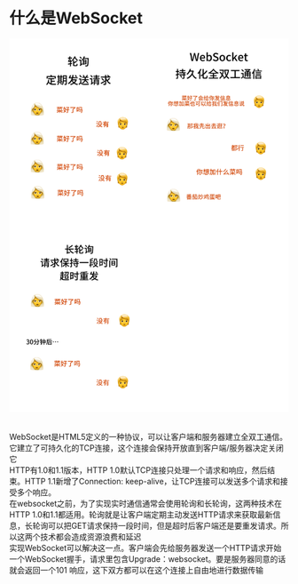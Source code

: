 # 什么是WebSocket

![WebSocket](../Assets/Network/websocket.jpg)

<br>
WebSocket是HTML5定义的一种协议，可以让客户端和服务器建立全双工通信。它建立了可持久化的TCP连接，这个连接会保持开放直到客户端/服务器决定关闭它
<br>
HTTP有1.0和1.1版本，HTTP 1.0默认TCP连接只处理一个请求和响应，然后结束。HTTP 1.1新增了Connection: keep-alive，让TCP连接可以发送多个请求和接受多个响应。
<br>
在websocket之前，为了实现实时通信通常会使用轮询和长轮询，这两种技术在HTTP 1.0和1.1都适用。轮询就是让客户端定期主动发送HTTP请求来获取最新信息，长轮询可以把GET请求保持一段时间，但是超时后客户端还是要重发请求。所以这两个技术都会造成资源浪费和延迟
<br>
实现WebSocket可以解决这一点。客户端会先给服务器发送一个HTTP请求开始一个WebSocket握手，请求里包含Upgrade：websocket。要是服务器同意的话就会返回一个101 响应，这下双方都可以在这个连接上自由地进行数据传输